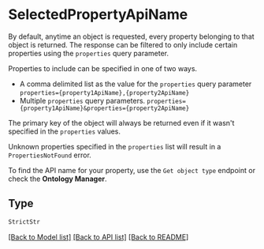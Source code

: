 # SelectedPropertyApiName

By default, anytime an object is requested, every property belonging to that object is returned.
The response can be filtered to only include certain properties using the `properties` query parameter.

Properties to include can be specified in one of two ways.

- A comma delimited list as the value for the `properties` query parameter
  `properties={property1ApiName},{property2ApiName}`
- Multiple `properties` query parameters.
  `properties={property1ApiName}&properties={property2ApiName}`

The primary key of the object will always be returned even if it wasn't specified in the `properties` values.

Unknown properties specified in the `properties` list will result in a `PropertiesNotFound` error.

To find the API name for your property, use the `Get object type` endpoint or check the **Ontology Manager**.


## Type
```python
StrictStr
```


[[Back to Model list]](../../../README.md#models-v2-link) [[Back to API list]](../../../README.md#apis-v2-link) [[Back to README]](../../../README.md)
